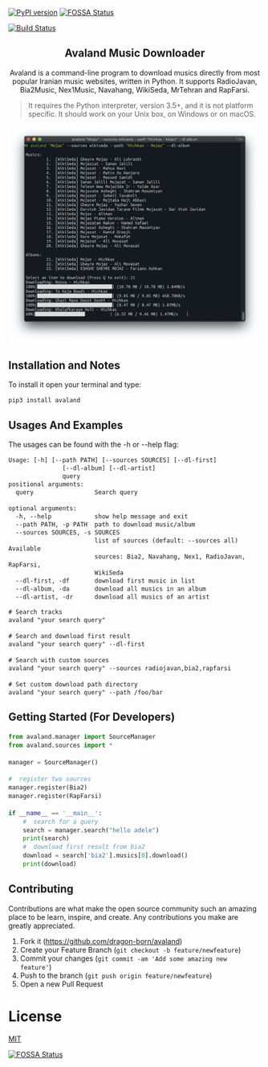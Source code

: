 [![PyPI version](https://img.shields.io/pypi/v/avaland.svg)](https://pypi.org/project/avaland/) [![FOSSA Status](https://app.fossa.io/api/projects/git%2Bgithub.com%2FDragon-Born%2Favaland.svg?type=shield)](https://app.fossa.io/projects/git%2Bgithub.com%2FDragon-Born%2Favaland?ref=badge_shield)

[![Build Status](https://api.travis-ci.com/Dragon-Born/avaland.svg?branch=master)](https://travis-ci.org/dragon-born/avaland)
<p style="text-align: center">
     <h2 style="text-align: center">Avaland Music Downloader</h2>
     <p style="text-align: center">Avaland is a command-line program to download musics directly from most popular Iranian music websites, written in Python. It supports RadioJavan, Bia2Music, Nex1Music, Navahang, WikiSeda, MrTehran and RapFarsi.</p>

>It requires the Python interpreter, version 3.5+, and it is not platform specific. It should work on your Unix box, on Windows or on macOS.

![screen shot](.docs/screen_shot.jpg)
## Installation and Notes
To install it open your terminal and type:
```
pip3 install avaland
```

## Usages And Examples

The usages can be found with the -h or --help flag:
```
Usage: [-h] [--path PATH] [--sources SOURCES] [--dl-first]
               [--dl-album] [--dl-artist]
               query
positional arguments:
  query                 Search query

optional arguments:
  -h, --help            show help message and exit
  --path PATH, -p PATH  path to download music/album
  --sources SOURCES, -s SOURCES
                        list of sources (default: --sources all) Available
                        sources: Bia2, Navahang, Nex1, RadioJavan, RapFarsi,
                        WikiSeda
  --dl-first, -df       download first music in list
  --dl-album, -da       download all musics in an album
  --dl-artist, -dr      download all musics of an artist
```

```commandline
# Search tracks
avaland "your search query"

# Search and download first result
avaland "your search query" --dl-first

# Search with custom sources
avaland "your search query" --sources radiojavan,bia2,rapfarsi

# Set custom download path directory
avaland "your search query" --path /foo/bar
```

## Getting Started (For Developers)

```python
from avaland.manager import SourceManager
from avaland.sources import *

manager = SourceManager()

#  register two sources
manager.register(Bia2)
manager.register(RapFarsi)

if __name__ == '__main__':
    #  search for a query
    search = manager.search("hello adele")
    print(search)
    #  download first result from bia2
    download = search['bia2'].musics[0].download()
    print(download)
```
## Contributing

Contributions are what make the open source community such an amazing place to be learn, inspire, and create. Any contributions you make are greatly appreciated.
1. Fork it (<https://github.com/dragon-born/avaland>)
2. Create your Feature Branch (`git checkout -b feature/newfeature`)
3. Commit your changes (`git commit -am 'Add some amazing new feature'`)
4. Push to the branch (`git push origin feature/newfeature`)
5. Open a new Pull Request


# License

[MIT](LICENCE)


[![FOSSA Status](https://app.fossa.io/api/projects/git%2Bgithub.com%2FDragon-Born%2Favaland.svg?type=large)](https://app.fossa.io/projects/git%2Bgithub.com%2FDragon-Born%2Favaland?ref=badge_large)